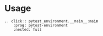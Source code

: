 # Usage

```{eval-rst}
.. click:: pytest_environment.__main__:main
    :prog: pytest-environment
    :nested: full
```
